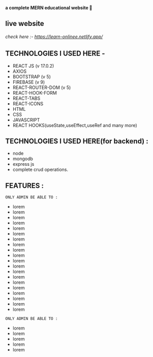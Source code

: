 #### a complete MERN educational website 🚀

## live website 

###### check here :- https://learn-onlinee.netlify.app/

## TECHNOLOGIES I USED HERE -

- REACT JS (v 17.0.2)
- AXIOS 
- BOOTSTRAP (v 5)
- FIREBASE (v 9)
- REACT-ROUTER-DOM (v 5)
- REACT-HOOK-FORM
- REACT-TABS
- REACT-ICONS
- HTML
- CSS
- JAVASCRIPT
- REACT HOOKS(useState,useEffect,useRef and many more)

## TECHNOLOGIES I USED HERE(for backend) :
- node
- mongodb
- express js
- complete crud operations.


## FEATURES :
```
ONLY ADMIN BE ABLE TO :
```
- lorem
- lorem
- lorem
- lorem
- lorem
- lorem
- lorem
- lorem
- lorem
- lorem
- lorem
- lorem
- lorem
- lorem
- lorem
- lorem
- lorem
- lorem
- lorem
- lorem

```
ONLY ADMIN BE ABLE TO :
```
- lorem
- lorem
- lorem
- lorem
- lorem

